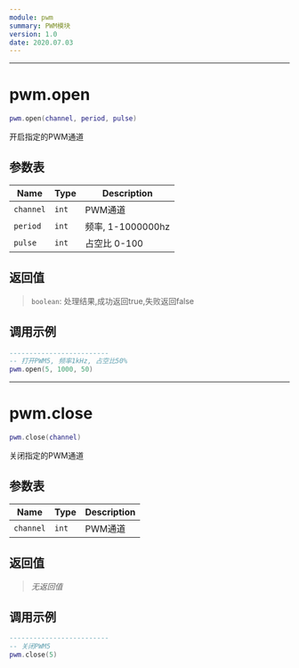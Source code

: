 ```yaml
---
module: pwm
summary: PWM模块
version: 1.0
date: 2020.07.03
---
```


--------------------------------------------------
# pwm.open

```lua
pwm.open(channel, period, pulse)
```

开启指定的PWM通道

## 参数表

Name | Type | Description
-----|------|--------------
`channel`|`int`| PWM通道
`period`|`int`| 频率, 1-1000000hz
`pulse`|`int`| 占空比 0-100

## 返回值

> `boolean`: 处理结果,成功返回true,失败返回false

## 调用示例

```lua
-------------------------
-- 打开PWM5, 频率1kHz, 占空比50%
pwm.open(5, 1000, 50)
```


--------------------------------------------------
# pwm.close

```lua
pwm.close(channel)
```

关闭指定的PWM通道

## 参数表

Name | Type | Description
-----|------|--------------
`channel`|`int`| PWM通道

## 返回值

> *无返回值*

## 调用示例

```lua
-------------------------
-- 关闭PWM5
pwm.close(5)
```


